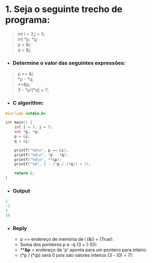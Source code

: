# 1. Seja o seguinte trecho de programa:

>int i = 3,j = 5;   
>int *p, *q;    
>p = &i;    
>q = &j;    

- ### Determine o valor das seguintes expressões:

>p == &i;   
>*p - *q;   
>**&p;  
>3 - *p/(*q) + 7;   

- ### C algorithm:

```c
#include <stdio.h>

int main() {
    int i = 3, j = 5;
    int *p, *q;
    p = &i;
    q = &j;

    printf("%d\n", p == &i);
    printf("%d\n", *p - *q);
    printf("%d\n", **&p);
    printf("%d", 3 - (*p / (*q)) + 7);

    return 0; 
}
```

- ### Output
```c
1     
-2     
3     
10  
```
- ### Reply
    - p == endereço de memória de i (&i) = (True):
    - Soma dos ponteiros p e -q (3 + (-5)):
    - ****&p** = endereço de 'p' aponta para um ponteiro para inteiro:
    - (*p / (*q)) será 0 pois são valores inteiros (3 - (0) + 7):
